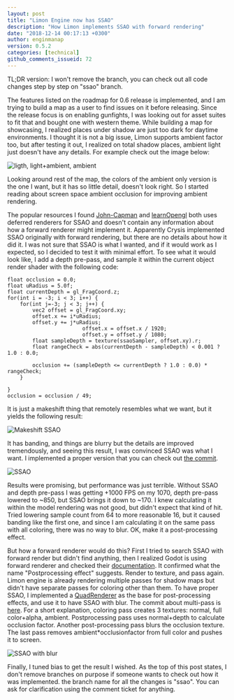 ```yaml
---
layout: post
title: "Limon Engine now has SSAO"
description: "How Limon implements SSAO with forward rendering"
date: "2018-12-14 00:17:13 +0300"
author: enginmanap
version: 0.5.2
categories: [technical]
github_comments_issueid: 72
---
```


TL;DR version: I won't remove the branch, you can check out all code changes step by step on "ssao" branch.

The features listed on the roadmap for 0.6 release is implemented, and I am trying to build a map as a user to find issues on it before releasing. Since the release focus is on enabling gunfights, I was looking out for asset suites to fit that and bought one with western theme. While building a map for showcasing, I realized places under shadow are just too dark for daytime environments. I thought it is not a big issue, Limon supports ambient factor too, but after testing it out, I realized on total shadow places, ambient light just doesn't have any details. For example check out the image below:

![ligth, light+ambient, ambient](/assets/images/posts/55/combined.png)

Looking around rest of the map, the colors of the ambient only version is the one I want, but it has so little detail, doesn't look right. So I started reading about screen space ambient occlusion for improving ambient rendering.

The popular resources I found [John-Capman](http://john-chapman-graphics.blogspot.com/2013/01/ssao-tutorial.html) and [learnOpengl](https://learnopengl.com/Advanced-Lighting/SSAO) both uses deferred renderers for SSAO and doesn't contain any information about how a forward renderer might implement it. Apparently Crysis implemented SSAO originally with forward rendering, but there are no details about how it did it. I was not sure that SSAO is what I wanted, and if it would work as I expected, so I decided to test it with minimal effort. To see what it would look like, I add a depth pre-pass, and sample it within the current object render shader with the following code:
```
float occlusion = 0.0;
float uRadius = 5.0f;
float currentDepth = gl_FragCoord.z;
for(int i = -3; i < 3; i++) {
    for(int j=-3; j < 3; j++) {
        vec2 offset = gl_FragCoord.xy;
        offset.x += i*uRadius;
        offset.y += j*uRadius;
                        offset.x = offset.x / 1920;
                        offset.y = offset.y / 1080;
        float sampleDepth = texture(ssaoSampler, offset.xy).r;
        float rangeCheck = abs(currentDepth - sampleDepth) < 0.001 ? 1.0 : 0.0;

        occlusion += (sampleDepth <= currentDepth ? 1.0 : 0.0) * rangeCheck;
    }

}
occlusion = occlusion / 49;
``` 
It is just a makeshift thing that remotely resembles what we want, but it yields the following result:

![Makeshift SSAO](/assets/images/posts/55/ssaoTestSM.png)

It has banding, and things are blurry but the details are improved tremendously, and seeing this result, I was convinced SSAO was what I want. I implemented a proper version that you can check out [the commit](https://github.com/enginmanap/limonEngine/commit/adc4756094112ca3dda7d23d6c4c8e6549b62d9e#diff-d7e2342af9ab281bdd46f5126c7daf96R155). 

![SSAO](/assets/images/posts/55/ssaoWithoutBlurZoomed.png)

Results were promising, but performance was just terrible. Without SSAO and depth pre-pass I was getting +1000 FPS on my 1070, depth pre-pass lowered to ~850, but SSAO brings it down to ~170. I knew calculating it within the model rendering was not good, but didn't expect that kind of hit. Tried lowering sample count from 64 to more reasonable 16, but it caused banding like the first one, and since I am calculating it on the same pass with all coloring, there was no way to blur. OK, make it a post-processing effect. 

But how a forward renderer would do this? First I tried to search SSAO with forward render but didn't find anything, then I realized Godot is using forward renderer and checked their [documentation](https://godotengine.org/article/godot-3-renderer-design-explained). It confirmed what the name "Postprocessing effect" suggests. Render to texture, and pass again. Limon engine is already rendering multiple passes for shadow maps but didn't have separate passes for coloring other than them. To have proper SSAO, I implemented a [QuadRenderer](https://github.com/enginmanap/limonEngine/blob/master/src/PostProcess/QuadRenderBase.h) as the base for post-processing effects, and use it to have SSAO with blur. The commit about multi-pass is [here](https://github.com/enginmanap/limonEngine/commit/6ebfe205da841e24448a4813db2e70a461a73641). For a short explanation, coloring pass creates 3 textures: normal, full color+alpha, ambient. Postprocessing pass uses normal+depth to calculate occlusion factor. Another post-processing pass blurs the occlusion texture. The last pass removes ambient*occlusionfactor from full color and pushes it to screen.  

![SSAO with blur](/assets/images/posts/55/ssaoWithBlurSM.png)

Finally, I tuned bias to get the result I wished. As the top of this post states, I don't remove branches on purpose if someone wants to check out how it was implemented. the branch name for all the changes is "ssao". You can ask for clarification using the comment ticket for anything. 